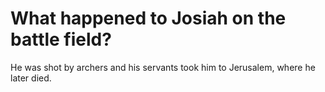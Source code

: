 # What happened to Josiah on the battle field?

He was shot by archers and his servants took him to Jerusalem, where he later died. 